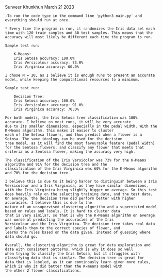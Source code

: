 Sunveer Khunkhun
March 21 2023

<!-- HOW TO RUN CODE -->

    -To run the code type in the command line 'python3 main.py' and everything should run at once.

    * Every time the program is run, it randomizes the Iris data set each time with 120 train samples and 30 test samples. This means that the accuracy will most likely be different each time the program is run.

<!-- K-MEANS IMPLEMENTATION -->

    Sample test run:

        K-Means:
        Iris Setosa accuracy: 100.0%
        Iris Versicolour accuracy: 73.0%
        Iris Virginica accuracy: 60.0%

    I chose N = 20, as I believe it is enough runs to present an accurate model, while keeping the computational resources to a minimum.

<!-- DECISION TREE IMPLEMENTATION -->

    Sample test run:

        Decision Tree:
        Iris Setosa accuracy: 100.0%
        Iris Versicolour accuracy: 91.0%
        Iris Virginica accuracy: 70.0%
    

<!-- DISCUSSION -->

    For both models, the Iris Setosa tree classification was 100% accurate. I believe on most runs, it will be very accurate 
    due to its smaller dimensions, especially in the pedal width. With the K-Means algorithm, this makes it easier to cluster 
    each of the Setosa flowers, and thus predict when a flower is a Setosa. The same ideology can be used for the decision
    tree model, as it will find the most favourable feature (pedal width) for the Sentosa flowers, and classify any flower that meets that criteria as a Sentosa flower, making the accuracy very high.

    The classification of the Iris Versicolor was 73% for the K-Means algorithm and 91% for the decision tree and the 
    classification of the Iris Virginica was 60% for the K-Means algorithm and 70% for the decision tree. 

    I believe this is due to it being harder to distinguish between a Iris Versicolour and a Iris Virginica, as they have similar dimensions, with the Iris Virginica being slightly bigger on average. So this test does heavily rely on the selecting training data, and the test data. On average, the decision tree did perform better with higher accuracies. I believe this is due to the
    nature of an unsupervised clustering algorithm and a supervisied model based on rules and labels. It is hard to cluster data
    that is very similar, so that is why the K-Means algorithm on average was worse at predicting the accuracies of the Iris
    Versicolour and the Iris Virginica. The decision tree takes real data and labels them to the correct species of flower, and
    learns the rules based on the data given, instead of guessing where data should go. 

    Overall, the clustering algorithm is great for data exploration and data with consistent patterns, which is why it does so well
    when trying to classify the Iris Setosa, but it struggles with classifying data that is similar. The decision tree is great for
    data that is labeled, as it can continously learn given more rules, which is why it did better than the K-means model with
    the other 2 flower classifications.